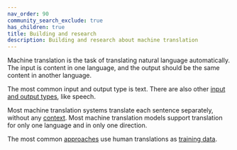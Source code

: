```yaml
---
nav_order: 90
community_search_exclude: true
has_children: true
title: Building and research
description: Building and research about machine translation
---
```


Machine translation is the task of translating natural language automatically.
The input is content in one language, and the output should be the same content in another language.

The most common input and output type is text.
There are also other [input and output types](/other-input-types), like speech.

Most machine translation systems translate each sentence separately, without any [context](/context).
Most machine translation models support translation for only one language and in only one direction.

The most common [approaches](/approaches) use human translations as [training data](/training-data).
